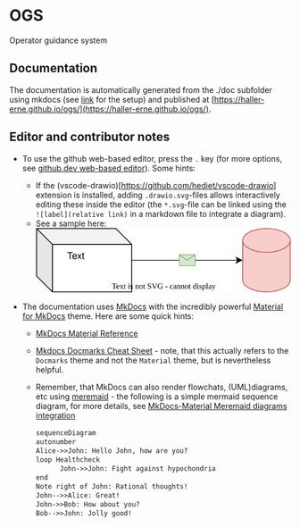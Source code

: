 # OGS
Operator guidance system

## Documentation

The documentation is automatically generated from the ./doc subfolder using mkdocs (see [link](https://medienstudio.net/development-en/documentation-in-github-pages-with-mkdocs-readthedocs-theme/) for the setup) and published at [https://haller-erne.github.io/ogs/](https://haller-erne.github.io/ogs/).


## Editor and contributor notes

- To use the github web-based editor, press the `.` key (for more options, see [github.dev web-based editor](https://docs.github.com/en/codespaces/the-githubdev-web-based-editor)). Some hints:

    - If the (vscode-drawio)[https://github.com/hediet/vscode-drawio] extension is installed, adding `.drawio.svg`-files allows interactively editing these inside the editor (the `*.svg`-file can be linked using the `![label](relative link)` in a markdown file to integrate a diagram).
    - See a sample here: ![Sample diagram](./readme.drawio.svg) 

- The documentation uses [MkDocs]() with the incredibly powerful [Material for MkDocs]() theme. Here are some quick hints:

   - [MkDocs Material Reference](https://squidfunk.github.io/mkdocs-material/reference/)
   - [Mkdocs Docmarks Cheat Sheet](https://yakworks.github.io/docmark/cheat-sheet/) - note, that this actually refers to the `Docmarks` theme and not the `Material` theme, but is nevertheless helpful.
   - Remember, that MkDocs can also render flowchats, (UML)diagrams, etc using [meremaid](https://mermaid.js.org/) - the following is a simple mermaid sequence diagram, for more details, see [MkDocs-Material Meremaid diagrams integration](https://squidfunk.github.io/mkdocs-material/reference/diagrams/)

      ``` mermaid
      sequenceDiagram
      autonumber
      Alice->>John: Hello John, how are you?
      loop Healthcheck
            John->>John: Fight against hypochondria
      end
      Note right of John: Rational thoughts!
      John-->>Alice: Great!
      John->>Bob: How about you?
      Bob-->>John: Jolly good!
      ```




